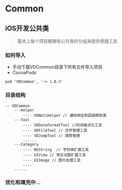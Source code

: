 # Common
## iOS开发公共类

> 基本上每个项目都拥有公共类的分组来提供便捷工具

### 如何导入
* 手动下载VDCommon目录下所有文件导入项目
* CocoaPods
```
pod 'VDCommon', '~> 1.0.3'
```

### 目录结构
```
-- VDCommon
    ---Helper
        ---- VDNotiHelper // 通知绑定和回调帮助类
    ---Tool
        ---- VDDateFormatTool //时间格式化工具
        ---- VDFileTool // 文件管理工具
        ---- VDJumpTool // 跳转管理
        ......
    ---Category
        ---- NSString  // 字符串扩展工具
        ---- UIView // 常见试图扩展工具
        ---- UIImage // 图片处理工具
        ....
    ......
```

### 优化和填充中...


